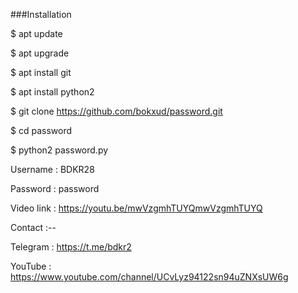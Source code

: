 ###Installation 



$ apt update 


$ apt upgrade 


$ apt install git 


$ apt install python2


$ git clone https://github.com/bokxud/password.git


$ cd password


$ python2 password.py




Username : BDKR28

Password : password 



Video link : 
https://youtu.be/mwVzgmhTUYQmwVzgmhTUYQ




Contact :--

Telegram : https://t.me/bdkr2


YouTube : https://www.youtube.com/channel/UCvLyz94122sn94uZNXsUW6g





